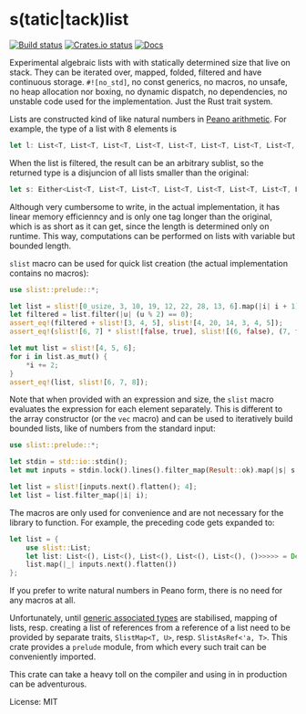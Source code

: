 # s(tatic|tack)list
[![Build status](https://badgen.net/github/status/grego/slist)](https://github.com/grego/slist/actions?query=workflow%3Atests) 
[![Crates.io status](https://badgen.net/crates/v/slist)](https://crates.io/crates/slist)
[![Docs](https://docs.rs/slist/badge.svg)](https://docs.rs/slist)

Experimental algebraic lists with with statically determined size that live on stack.
They can be iterated over, mapped, folded, filtered and have continuous storage.
`#![no_std]`, no const generics, no macros, no unsafe, no heap allocation nor boxing,
no dynamic dispatch, no dependencies, no unstable code used for the implementation.
Just the Rust trait system.

Lists are constructed kind of like natural numbers in [Peano arithmetic](https://en.wikipedia.org/wiki/Peano_axioms).
For example, the type of a list with 8 elements is
```rust
let l: List<T, List<T, List<T, List<T, List<T, List<T, List<T, List<T, ()>>>>>>>>;
```

When the list is filtered, the result can be an arbitrary sublist, so the returned
type is a disjuncion of all lists smaller than the original:
```rust
let s: Either<List<T, List<T, List<T, List<T, List<T, List<T, List<T, List<T, ()>>>>>>>>, Either<List<T, List<T, List<T, List<T, List<T, List<T, List<T, ()>>>>>>>, Either<List<T, List<T, List<T, List<T, List<T, List<T, ()>>>>>>, Either<List<T, List<T, List<T, List<T, List<T, ()>>>>>, Either<List<T, List<T, List<T, List<T, ()>>>>, Either<List<T, List<T, List<T, ()>>>, Either<List<T, List<T, ()>>, Either<List<T, ()>, Either<(), Void>>>>>>>>>;
```
Although very cumbersome to write, in the actual implementation, it has linear memory efficienncy and
is only one tag longer than the original, which is as short as it can get, since the length is
determined only on runtime. This way, computations can be performed on lists with variable but bounded length.

`slist` macro can be used for quick list creation (the actual implementation contains no macros):
```rust
use slist::prelude::*;

let list = slist![0_usize, 3, 10, 19, 12, 22, 28, 13, 6].map(|i| i + 1);
let filtered = list.filter(|u| (u % 2) == 0);
assert_eq!(filtered + slist![3, 4, 5], slist![4, 20, 14, 3, 4, 5]);
assert_eq!(slist![6, 7] * slist![false, true], slist![(6, false), (7, false), (6, true), (7, true)]);

let mut list = slist![4, 5, 6];
for i in list.as_mut() {
    *i += 2;
}
assert_eq!(list, slist![6, 7, 8]);
```

Note that when provided with an expression and size, the `slist` macro evaluates the expression
for each element separately. This is different to the array constructor (or the `vec` macro)
and can be used to iteratively build bounded lists, like of numbers from the standard input:
```rust
use slist::prelude::*;

let stdin = std::io::stdin();
let mut inputs = stdin.lock().lines().filter_map(Result::ok).map(|s| s.parse::<u16>().ok());

let list = slist![inputs.next().flatten(); 4];
let list = list.filter_map(|i| i);
```

The macros are only used for convenience and are not necessary for the library to function.
For example, the preceding code gets expanded to:
```rust
let list = {
    use slist::List;
    let list: List<(), List<(), List<(), List<(), List<(), ()>>>>> = Default::default();
    list.map(|_| inputs.next().flatten())
};
```
If you prefer to write natural numbers in Peano form, there is no need for any macros at all.

Unfortunately, until [generic associated types](https://github.com/rust-lang/rfcs/blob/master/text/1598-generic_associated_types.md)
are stabilised, mapping of lists, resp. creating a list of references from a reference of a list
need to be provided by separate traits, `SlistMap<T, U>`, resp. `SlistAsRef<'a, T>`.
This crate provides a `prelude` module, from which every such trait can be conveniently imported.

This crate can take a heavy toll on the compiler and using in in production can be adventurous.

License: MIT
